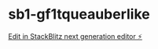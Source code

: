 # sb1-gf1tqueauberlike

[Edit in StackBlitz next generation editor ⚡️](https://stackblitz.com/~/github.com/wahidelgendy/sb1-gf1tqueauberlike)